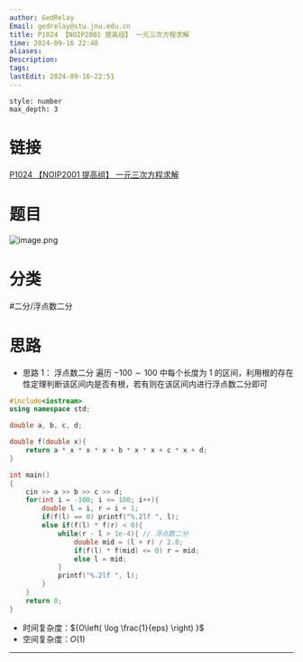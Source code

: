 ```yaml
---
author: GedRelay
Email: gedrelay@stu.jnu.edu.cn
title: P1024 【NOIP2001 提高组】 一元三次方程求解
time: 2024-09-16 22:48
aliases: 
Description: 
tags: 
lastEdit: 2024-09-16-22:51
---
```


```toc
style: number
max_depth: 3
```

# 链接
[P1024 【NOIP2001 提高组】 一元三次方程求解](https://www.luogu.com.cn/problem/P1024) 

# 题目
![image.png](https://ged-pic-bed.oss-cn-guangzhou.aliyuncs.com/img/202409162248998.png)


# 分类
#二分/浮点数二分 

# 思路
- 思路 1：
浮点数二分
遍历 ${-100\sim 100 }$ 中每个长度为 ${1 }$ 的区间，利用根的存在性定理判断该区间内是否有根，若有则在该区间内进行浮点数二分即可


```cpp
#include<iostream>
using namespace std;

double a, b, c, d;

double f(double x){
    return a * x * x * x + b * x * x + c * x + d;
}

int main()
{
    cin >> a >> b >> c >> d;
    for(int i = -100; i <= 100; i++){
        double l = i, r = i + 1;
        if(f(l) == 0) printf("%.2lf ", l);
        else if(f(l) * f(r) < 0){
            while(r - l > 1e-4){ // 浮点数二分
                double mid = (l + r) / 2.0;
                if(f(l) * f(mid) <= 0) r = mid;
                else l = mid;
            }
            printf("%.2lf ", l);
        }
    }
	return 0;
}
```


- 时间复杂度：${O\left( \log \frac{1}{eps}  \right)  }$ 
- 空间复杂度：${O\left( 1 \right)  }$ 


---

